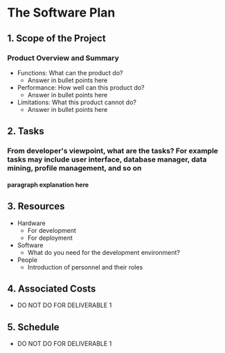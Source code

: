 # The Software Plan

## 1. Scope of the Project

### Product Overview and Summary

* Functions: What can the product do?
  * Answer in bullet points here
* Performance: How well can this product do?
  * Answer in bullet points here
* Limitations: What this product cannot do?
  * Answer in bullet points here

## 2. Tasks

### From developer's viewpoint, what are the tasks? For example tasks may include user interface, database manager, data mining, profile management, and so on

#### paragraph explanation here

## 3. Resources

* Hardware
  * For development
  * For deployment
* Software
  * What do you need for the development environment?
* People
  * Introduction of personnel and their roles

## 4. Associated Costs

* DO NOT DO FOR DELIVERABLE 1

## 5. Schedule

* DO NOT DO FOR DELIVERABLE 1